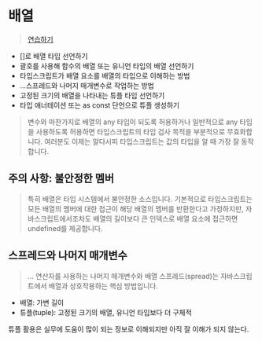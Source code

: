 # 배열

> [연습하기](https://www.learningtypescript.com/arrays/)

- []로 배열 타입 선언하기
- 괄호를 사용해 함수의 배열 또는 유니언 타입의 배열 선언하기
- 타입스크립트가 배열 요소를 배열의 타입으로 이해하는 방법
- ...스프레드와 나머지 매개변수로 작업하는 방법
- 고정된 크기의 배열을 나타내는 튜플 타입 선언하기
- 타입 애너테이션 또는 as const 단언으로 튜플 생성하기

> 변수와 마찬가지로 배열의 any 타입이 되도록 허용하거나 일반적으로 any 타입을 사용하도록 허용하면 타입스크립트의 타입 검사 목적을 부분적으로 무효화합니다. 여러분도 이제는 알다시피
> 타입스크립트는 값의 타입을 알 때 가장 잘 동작합니다.

## 주의 사항: 불안정한 멤버

> 특히 배열은 타입 시스템에서 불안정한 소스입니다. 기본적으로 타입스크립트는 모든 배열의
> 멤버에 대한 접근이 해당 배열의 멤버를 반환한다고 가정하지만, 자바스크립트에서조차도 배열의 길이보다
> 큰 인덱스로 배열 요소에 접근하면 undefined를 제공합니다.

## 스프레드와 나머지 매개변수

> ... 연산자를 사용하는 나머지 매개변수와 배열 스프레드(spread)는 자바스크립트에서 배열과 상호작용하는 핵심 방법입니다.

- 배열: 가변 길이
- 튜플(tuple): 고정된 크기의 배열, 유니언 타입보다 더 구체적

튜플 활용은 실무에 도움이 많이 되는 정보로 이해되지만 아직 잘 이해가 되지 않는다.